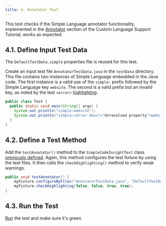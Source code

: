 ```yaml
---
title: 4. Annotator Test
---
```

<!-- Copyright 2000-2020 JetBrains s.r.o. and other contributors. Use of this source code is governed by the Apache 2.0 license that can be found in the LICENSE file. -->

This test checks if the Simple Language annotator functionality, implemented in the [Annotator](/tutorials/custom_language_support/annotator.md) section of the Custom Language Support Tutorial, works as expected.

## 4.1. Define Input Test Data
The `DefaultTestData.simple` properties file is reused for this test.

Create an input test file `AnnotatorTestData.java` in the `testData` directory.
This file contains two instances of Simple Language embedded in the Java code.
The first instance is a valid use of the `simple:` prefix followed by the Simple Language key `website`.
The second is a valid prefix but an invalid key, as noted by the test `<error>` [highlighting](/basics/testing_plugins/testing_highlighting.md).
```java
public class Test {
  public static void main(String[] args) {
    System.out.println("simple:website");
    System.out.println("simple:<error descr="Unresolved property">websit</error>");
  }
}
```

## 4.2. Define a Test Method
Add the `testAnnotator()` method to the `SimpleCodeInsightTest` class [previously defined](completion_test.md#define-a-test).
Again, this method configures the test fixture by using the test files.
It then calls the `checkHighlighting()` method to verify weak warnings.
```java
public void testAnnotator() {
    myFixture.configureByFiles("AnnotatorTestData.java", "DefaultTestData.simple");
    myFixture.checkHighlighting(false, false, true, true);
}
```

## 4.3. Run the Test
[Run](completion_test.md#run-the-test) the test and make sure it's green.
